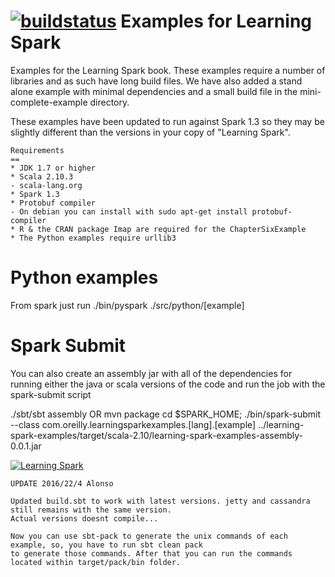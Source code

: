 [![buildstatus](https://travis-ci.org/holdenk/learning-spark-examples.svg?branch=master)](https://travis-ci.org/holdenk/learning-spark-examples)
Examples for Learning Spark
===============
Examples for the Learning Spark book. These examples require a number of libraries and as such have long build files. We have also added a stand alone example with minimal dependencies and a small build file
in the mini-complete-example directory.


These examples have been updated to run against Spark 1.3 so they may
be slightly different than the versions in your copy of "Learning Spark".

	Requirements
	==
	* JDK 1.7 or higher
	* Scala 2.10.3
	- scala-lang.org
	* Spark 1.3
	* Protobuf compiler
	- On debian you can install with sudo apt-get install protobuf-compiler
	* R & the CRAN package Imap are required for the ChapterSixExample
	* The Python examples require urllib3

Python examples
===

From spark just run ./bin/pyspark ./src/python/[example]

Spark Submit
===

You can also create an assembly jar with all of the dependencies for running either the java or scala
versions of the code and run the job with the spark-submit script

./sbt/sbt assembly OR mvn package
cd $SPARK_HOME; ./bin/spark-submit   --class com.oreilly.learningsparkexamples.[lang].[example] ../learning-spark-examples/target/scala-2.10/learning-spark-examples-assembly-0.0.1.jar

[![Learning Spark](http://akamaicovers.oreilly.com/images/0636920028512/cat.gif)](http://www.jdoqocy.com/click-7645222-11260198?url=http%3A%2F%2Fshop.oreilly.com%2Fproduct%2F0636920028512.do%3Fcmp%3Daf-strata-books-videos-product_cj_9781449358600_%2525zp&cjsku=0636920028512)

	UPDATE 2016/22/4 Alonso

	Updated build.sbt to work with latest versions. jetty and cassandra still remains with the same version. 
	Actual versions doesnt compile...

	Now you can use sbt-pack to generate the unix commands of each example, so, you have to run sbt clean pack 
	to generate those commands. After that you can run the commands located within target/pack/bin folder.


